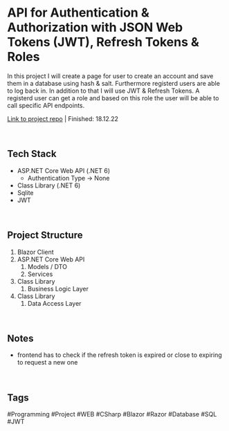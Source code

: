 # API for Authentication & Authorization with JSON Web Tokens (JWT), Refresh Tokens & Roles

In this project I will create a page for user to create an account and save them in a database using hash & salt. Furthermore registerd users are able to log back in. In addition to that I will use JWT & Refresh Tokens. A registerd user can get a role and based on this role the user will be able to call specific API endpoints.

[Link to project repo](https://github.com/lucasmenke/Tutorial_CustomLoginApp) | Finished: 18.12.22

<br>

## Tech Stack

- ASP.NET Core Web API (.NET 6)
	- Authentication Type -> None
- Class Library (.NET 6)
- Sqlite
- JWT

<br>

## Project Structure

1. Blazor Client
2. ASP.NET Core Web API
	1. Models / DTO
	2. Services
3. Class Library 
	1. Business Logic Layer
4. Class Library 
	1. Data Access Layer

<br>

## Notes

- frontend has to check if the refresh token is expired or close to expiring to request a new one

<br>

## Tags

#Programming #Project #WEB #CSharp #Blazor #Razor #Database #SQL #JWT